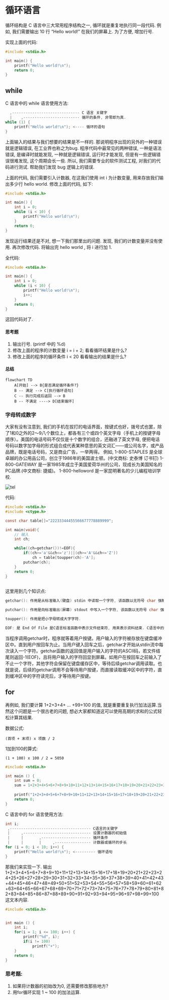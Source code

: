 # 循环语言

循环结构是 C 语言中三大常用程序结构之一, 循环就是重复地执行同一段代码.
例如, 我们需要输出 10 行 “Hello world!” 在我们的屏幕上. 为了方便, 增加行号.



实现上面的代码:

``` c
#include <stdio.h>

int main() {
	printf("Hello world!\n");
	return 0;
}
```


## while

C 语言中的 while 语言使用方法:

```c
  ,------------------------------ C 语言 关键字 
  |    ,------------------------- 循环的条件, 非零即为真. 
while (1) {
	printf("Hello world!\n"); <---- 循环的语句
}

```

上面输入的结果与我们想要的结果是不一样的. 那说明程序出现的另外的一种错误就是逻辑错误, 在工业界也称之为bug.
程序代码中最常见的两种错误, 一种是语法错误, 是编译时就能发现, 一种就是逻辑错误, 运行时才能发现, 但是有一些逻辑错误很难发现, 这个周期会长一些. 所以, 我们需要专业的软件测试工程, 对我们的代码进行测试. 帮助我们发现 bug 逻辑上的错误.

上面的代码, 我们需要引入计数器, 在这我们使用 int i 为计数变量, 用来存放我们输出多少行 hello world.
修改上面的代码, 如下:

```c
#include <stdio.h>

int main() {
	int i = 0;
	while (i < 10) {
		printf("Hello world!\n");
	}
	return 0;
}
```

发现运行结果还是不对, 想一下我们那里出的问题. 发现, 我们的计数变量并没有使用.
再次修改代码. 将输出完 hello world , 将 i 进行加 1.



全代码:

```c
#include <stdio.h>

int main() {
	int i = 0;
	while (i < 10) {
		printf("Hello world!\n");
		i++;
	}
	return 0;
}
```

这回代码对了.


#### 思考题

1. 输出行号. (printf 中的 %d)
2. 修改上面的程序的计数变量 i = i + 2; 看看循环结果是什么?
3. 修改上面的程序的循环条件 i < 20 看看输出的结果是什么?


#### 总结

```mermaid
flowchart TD
    A[开始] --> B{是否满足循环条件?}
    B -- 满足 --> C[执行循环语句]
    C -- 执行完成后返回 --> B
    B -- 不满足 ----> D[结束循环]
```


### 字母转成数字

大家有没有注意到, 我们的手机在拔打的电话界面，按键式也好，拨号式也罢，除了1和0之外的2～9八个数位上，都各有三个或四个英文字母（手机上的按键字母顺序）。美国的电话号码不仅仅是十个数字的组合，还融进了英文字母, 便把电话号码以数字加字母的形式组合成代表某种意思的英文词汇——或公司名字，或产品品牌，既是电话号码，又是商业广告，一举两得。
例如,
1-800-STAPLES 是全球卓越的办公用品公司，创立于1986年的美国波士顿。(中文商标: 史泰博 订书钉)
1-800-GATEWAY 是一家1985年成立于美国爱荷华州的公司，现成长为美国知名的PC品牌.(中文商标: 捷威)。
1-800-helloword 是一家昆明著名的少儿编程培训学校.


![tel](/images/clang/tel.jpeg)


代码:

```c
#include <stdio.h>
#include <ctype.h>

const char table[]="22233344455566677778889999";

int main(void){
	// 输入
	int ch;

	while((ch=getchar())!=EOF){
		if((ch>='a'&&ch<='z')||(ch>='A'&&ch<='Z'))
			ch = table[toupper(ch)-'A'];
		putchar(ch);
	}
	return 0;
}
	
```


这里用到几个知识点:

``` c
getchar(): 作用是从标准输入(键盘) stdin 中读取一个字符, 该函数以无符号 char 强制转换为 int 的形式返回读取的字符，如果到达文件末尾或发生读错误，则返回 EOF。

putchar(): 作用是向标准输出(屏幕) stdout 中写入一个字符, 该函数以无符号 char 强制转换为 int 的形式返回写入的字符，如果发生错误则返回 EOF。

toupper(): 作用是把小字母转成大字字符.

EOF: 是 End Of File 是C语言标准函数中表示文件结束符, 用来表示资料结束. C语言中的数据都是以字符串的ASCII代码值来存放的, ASCII的值是 0 ~ 127 , EOF定义为-1.
```



当程序调用getchar时，程序就等着用户按键。用户输入的字符被存放在键盘缓冲区中。直到用户按回车为止。当用户键入回车之后，getchar才开始从stdin流中每次读入一个字符。getchar函数的返回值是用户输入的字符的ASCII码，若文件结尾则返回-1(EOF)，且将用户输入的字符回显到屏幕。如用户在按回车之前输入了不止一个字符，其他字符会保留在键盘缓存区中，等待后续getchar调用读取。也就是说，后续的getchar调用不会等待用户按键，而直接读取缓冲区中的字符，直到缓冲区中的字符读完后，才等待用户按键。

## for

再例如, 我们要计算 1+2+3+4+ ... +99+100 的值, 就是重要重复执行加法运算.当然这个问题是一个很古老的问题, 想必大家都知道这可以使用高期的求和的公式轻松计算其结果.

数据公式:
```
(首项 + 末项) x 项数 / 2
```

1加到100的算式:
```
(1 + 100) x 100 / 2 = 5050
```

```c
#include <stdio.h>

int main () {
	int sum = 0;
	sum = 1+2+3+4+5+6+7+8+9+10+11+12+13+14+15+16+17+18+19+20+21+22+23+24+25+26+27+28+29+30+31+32+33+34+35+36+37+38+39+40+41+42+43+44+45+46+47+48+49+50+51+52+53+54+55+56+57+58+59+60+61+62+63+64+65+66+67+68+69+70+71+72+73+74+75+76+77+78+79+80+81+82+83+84+85+86+87+88+89+90+91+92+93+94+95+96+97+98+99+100;
	
	printf("1+2+3+4+5+6+7+8+9+10+11+12+13+14+15+16+17+18+19+20+21+22+23+24+25+26+27+28+29+30+31+32+33+34+35+36+37+38+39+40+41+42+43+44+45+46+47+48+49+50+51+52+53+54+55+56+57+58+59+60+61+62+63+64+65+66+67+68+69+70+71+72+73+74+75+76+77+78+79+80+81+82+83+84+85+86+87+88+89+90+91+92+93+94+95+96+97+98+99+100=%d", sum);
	return 0;
}
```

C 语言中的 for 语言使用方法:

```c
int i;
 ,------------------------------------ C语言的关键字
 |     ,------------------------------ 设置计数器的初始值
 |     |       ,---------------------- 循环条件
 |     |       |     ,---------------- 计数器或循环的步长
for (i = 0; i < 10; i++) {
	printf("Hello world!\n"); <--------- 循环语句
}

```

那我们来实现一下. 输出 1+2+3+4+5+6+7+8+9+10+11+12+13+14+15+16+17+18+19+20+21+22+23+24+25+26+27+28+29+30+31+32+33+34+35+36+37+38+39+40+41+42+43+44+45+46+47+48+49+50+51+52+53+54+55+56+57+58+59+60+61+62+63+64+65+66+67+68+69+70+71+72+73+74+75+76+77+78+79+80+81+82+83+84+85+86+87+88+89+90+91+92+93+94+95+96+97+98+99+100 这文本内容.

```c
#include <stdio.h>


int main () {
	int i;
	for(i = 1; i <= 100; i++) {
		printf("%d", i);
		if(i != 100)
			printf("+");
	}
	return 0;
}

```

### 思考题:

1. 如果将计数器的初始改为0, 还需要修改那些地方?
2. 用for循环实现 1 ~ 100 的加法运算.


